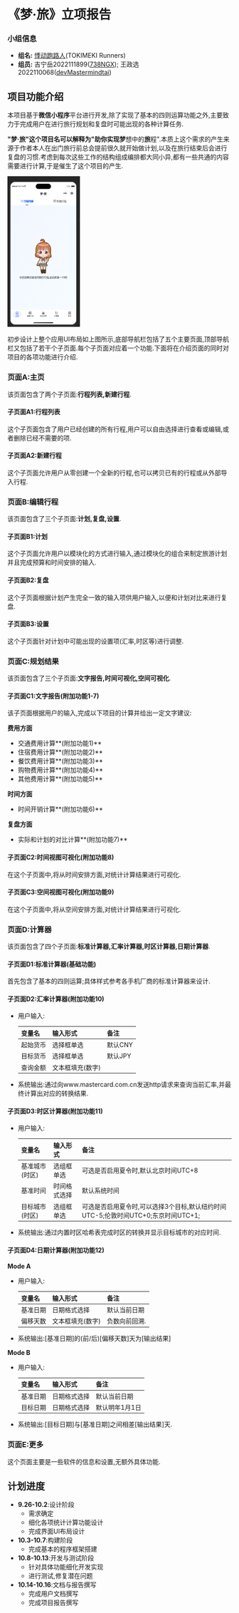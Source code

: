 # 《梦·旅》立项报告

### 小组信息

- **组名:** [悸动跑路人](https://github.com/TOKIMEKI-Runners)(TOKIMEKI Runners)
- **组员:** 吉宁岳2022111899([738NGX](https://github.com/738NGX)); 王政选2022110068([devMastermindtai](https://github.com/devMastermindtai))

## 项目功能介绍

本项目基于**微信小程序**平台进行开发,除了实现了基本的四则运算功能之外,主要致力于完成用户在进行旅行规划和复盘时可能出现的各种计算任务.

**"梦·旅"**这个项目名可以解释为"助你实现**梦**想中的**旅**程".本质上这个需求的产生来源于作者本人在出门旅行前总会提前很久就开始做计划,以及在旅行结束后会进行复盘的习惯.考虑到每次这些工作的结构组成编排都大同小异,都有一些共通的内容需要进行计算,于是催生了这个项目的产生.

<img src="./立项报告.assets/image-20240929114958560.png" alt="image-20240929114958560" style="zoom:33%;" />

初步设计上整个应用UI布局如上图所示,底部导航栏包括了五个主要页面,顶部导航栏又包括了若干个子页面.每个子页面对应着一个功能.下面将在介绍页面的同时对项目的各项功能进行介绍.

### 页面A:主页

该页面包含了两个子页面:**行程列表,新建行程**.

#### 子页面A1:行程列表

这个子页面包含了用户已经创建的所有行程,用户可以自由选择进行查看或编辑,或者删除已经不需要的项.

#### 子页面A2:新建行程

这个子页面允许用户从零创建一个全新的行程,也可以拷贝已有的行程或从外部导入行程.

### 页面B:编辑行程

该页面包含了三个子页面:**计划,复盘,设置**.

#### 子页面B1:计划

这个子页面允许用户以模块化的方式进行输入,通过模块化的组合来制定旅游计划并且完成预算和时间安排的输入.

#### 子页面B2:复盘

这个子页面根据计划产生完全一致的输入项供用户输入,以便和计划对比来进行复盘.

#### 子页面B3:设置

这个子页面针对计划中可能出现的设置项(汇率,时区等)进行调整.

### 页面C:规划结果

该页面包含了三个子页面:**文字报告,时间可视化,空间可视化**.

#### 子页面C1:文字报告(附加功能1-7)

该子页面根据用户的输入,完成以下项目的计算并给出一定文字建议:

**费用方面**

- 交通费用计算**(附加功能1)**
- 住宿费用计算**(附加功能2)**
- 餐饮费用计算**(附加功能3)**
- 购物费用计算**(附加功能4)**
- 其他费用计算**(附加功能5)**

**时间方面**

- 时间开销计算**(附加功能6)**

**复盘方面**

- 实际和计划的对比计算**(附加功能7)**

#### 子页面C2:时间视图可视化(附加功能8)

在这个子页面中,将从时间安排方面,对统计计算结果进行可视化.

#### 子页面C3:空间视图可视化(附加功能9)

在这个子页面中,将从空间安排方面,对统计计算结果进行可视化.

### 页面D:计算器

该页面包含了四个子页面:**标准计算器,汇率计算器,时区计算器,日期计算器**.

#### 子页面D1:标准计算器(基础功能)

首先包含了基本的四则运算;具体样式参考各手机厂商的标准计算器来设计.

#### 子页面D2:汇率计算器(附加功能10)

- 用户输入:

    | 变量名   | 输入形式         | 备注    |
    | -------- | ---------------- | ------- |
    | 起始货币 | 选择框单选       | 默认CNY |
    | 目标货币 | 选择框单选       | 默认JPY |
    | 查询金额 | 文本框填充(数字) |         |

- 系统输出:通过向www.mastercard.com.cn发送http请求来查询当前汇率,并最终计算出对应的转换结果.

#### 子页面D3:时区计算器(附加功能11)

- 用户输入:

    | 变量名         | 输入形式     | 备注                                                         |
    | -------------- | ------------ | ------------------------------------------------------------ |
    | 基准城市(时区) | 选组框单选   | 可选是否启用夏令时,默认北京时间UTC+8                         |
    | 基准时间       | 时间格式选择 | 默认系统时间                                                 |
    | 目标城市(时区) | 选组框单选   | 可选是否启用夏令时,可以选择3个目标,默认纽约时间UTC-5;伦敦时间UTC+0;东京时间UTC+1; |

- 系统输出:通过内置时区哈希表完成时区的转换并显示目标城市的对应时间.

#### 子页面D4:日期计算器(附加功能12)

**Mode A**

- 用户输入:

    | 变量名   | 输入形式         | 备注          |
    | -------- | ---------------- | ------------- |
    | 基准日期 | 日期格式选择     | 默认当前日期  |
    | 偏移天数 | 文本框填充(数字) | 负数向前回溯. |

- 系统输出:[基准日期]的(前/后)[偏移天数]天为[输出结果]

**Mode B**

- 用户输入:

    | 变量名   | 输入形式     | 备注           |
    | -------- | ------------ | -------------- |
    | 基准日期 | 日期格式选择 | 默认当前日期   |
    | 目标日期 | 日期格式选择 | 默认明年1月1日 |

- 系统输出:[目标日期]与[基准日期]之间相差[输出结果]天.

### 页面E:更多

这个页面主要是一些软件的信息和设置,无额外具体功能.

## 计划进度

- **9.26-10.2**:设计阶段
    - 需求确定
    - 细化各项统计计算功能设计
    - 完成界面UI布局设计
- **10.3-10.7**:构建阶段
    - 完成基本的程序框架搭建
- **10.8-10.13**:开发与测试阶段
    - 针对具体功能细化开发实现
    - 进行测试,修复潜在问题
- **10.14-10.16**:文档与报告撰写
    - 完成用户文档撰写
    - 完成项目报告撰写